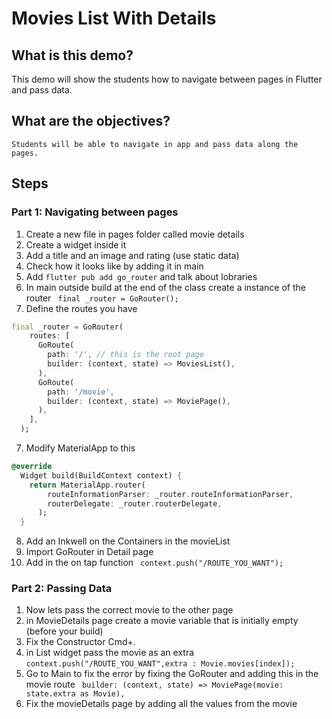 # Movies List With Details

## What is this demo?
   This demo will show the students how to navigate between pages in Flutter and pass data. 

## What are the objectives?
    Students will be able to navigate in app and pass data along the pages.

## Steps
### Part 1: Navigating between pages 
1. Create a new file in pages folder called movie details
2. Create a widget inside it 
3. Add a title and an image and rating (use static data)
4. Check how it looks like by adding it in main
5. Add `flutter pub add go_router` and talk about lobraries
6. In main outside build at the end of the class create a instance of the router ` final _router = GoRouter();`
7. Define the routes you have 
``` dart 
final _router = GoRouter(
    routes: [
      GoRoute(
        path: '/', // this is the root page 
        builder: (context, state) => MoviesList(),
      ),
      GoRoute(
        path: '/movie',
        builder: (context, state) => MoviePage(),
      ),
    ],
  );
  ```
7. Modify MaterialApp to this 
``` dart 
@override
  Widget build(BuildContext context) {
    return MaterialApp.router(
        routeInformationParser: _router.routeInformationParser,
        routerDelegate: _router.routerDelegate,
      );
  }
  ```
8. Add an Inkwell on the Containers in the movieList
9. Import GoRouter in Detail page
10. Add in the on tap function ` context.push("/ROUTE_YOU_WANT");` 

### Part 2: Passing Data
1. Now lets pass the correct movie to the other page
2. in MovieDetails page create a movie variable that is initially empty (before your build)
3. Fix the Constructor Cmd+.
4. in List widget pass the movie as an extra `context.push("/ROUTE_YOU_WANT",extra : Movie.movies[index]);`
5. Go to Main to fix the error by fixing the GoRouter and adding this in the movie route ` builder: (context, state) => MoviePage(movie: state.extra as Movie),`
6. Fix the movieDetails page by adding all the values from the movie 


### 
